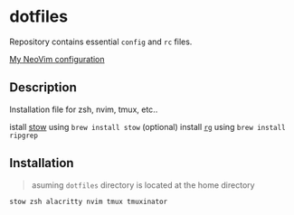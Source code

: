 # dotfiles

Repository contains essential `config` and `rc` files.

[My NeoVim configuration](https://github.com/anoopkcn/config.nvim)

## Description

Installation file for zsh, nvim, tmux, etc..

istall [stow](https://www.gnu.org/software/stow/) using `brew install stow`
(optional) install [`rg`](https://github.com/BurntSushi/ripgrep) using `brew install ripgrep`

## Installation

> asuming `dotfiles` directory is located at the home directory

```sh
stow zsh alacritty nvim tmux tmuxinator
```
